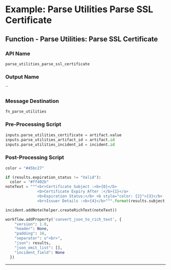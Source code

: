 <!--
    DO NOT MANUALLY EDIT THIS FILE
    THIS FILE IS AUTOMATICALLY GENERATED WITH resilient-sdk codegen
-->

# Example: Parse Utilities Parse SSL Certificate

## Function - Parse Utilities: Parse SSL Certificate

### API Name
`parse_utilities_parse_ssl_certificate`

### Output Name
``

### Message Destination
`fn_parse_utilities`

### Pre-Processing Script
```python
inputs.parse_utilities_certificate = artifact.value
inputs.parse_utilities_artifact_id = artifact.id
inputs.parse_utilities_incident_id = incident.id
```

### Post-Processing Script
```python
color = "#45bc27"

if (results.expiration_status != "Valid"):
  color = "#ff402b"
noteText = """<br>Certificate Subject :<b>{0}</b>
              <b>Certificate Expiry After :</b>{1}</a>
              <b>Expiration Status:</b> <b style="color: {2}">{3}</b>
              <br>Issuer Details :<b>{4}</b>""".format(results.subject, results.notAfter, color, results.expiration_status,results.issuer)

incident.addNote(helper.createRichText(noteText))

workflow.addProperty('convert_json_to_rich_text', { 
    "version": 1.0,
    "header": None,
    "padding": 10,
    "separator": u"<br>",
    "json": results,
    "json_omit_list": [],
    "incident_field": None
  })
```

---

